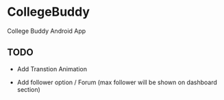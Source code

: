 # CollegeBuddy
College Buddy Android App

## TODO

- Add Transtion Animation

- Add follower option / Forum
   (max follower will be shown on dashboard section)

